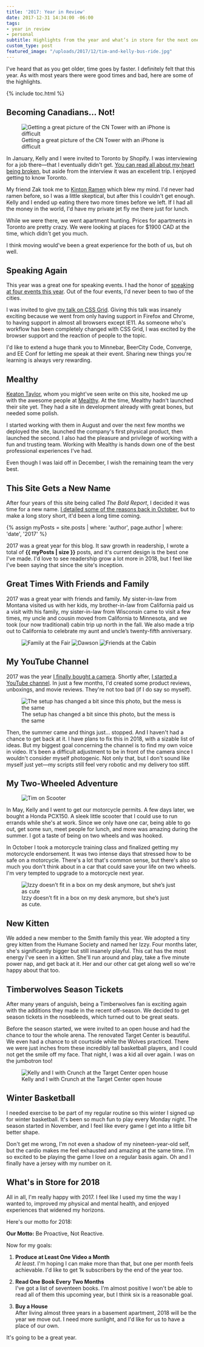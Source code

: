 ```yaml
---
title: '2017: Year in Review'
date: 2017-12-31 14:34:00 -06:00
tags:
- year in review
- personal
subtitle: Highlights from the year and what’s in store for the next one
custom_type: post
featured_image: "/uploads/2017/12/tim-and-kelly-bus-ride.jpg"
---
```


I've heard that as you get older, time goes by faster. I definitely felt that this year. As with most years there were good times and bad, here are some of the highlights.

{% include toc.html %}

## Becoming Canadians… Not!

<figure class="small__right">
  <img src="{{ site.url }}/uploads/2017/12/cn-tower.jpg" alt="Getting a great picture of the CN Tower with an iPhone is difficult">
  <figcaption>Getting a great picture of the CN Tower with an iPhone is difficult</figcaption>
</figure>

In January, Kelly and I were invited to Toronto by Shopify. I was interviewing for a job there—that I eventually didn't get. [You can read all about my heart being broken](/2017/03/selfdoubt-and-my-interview-with-shopify/), but aside from the interview it was an excellent trip. I enjoyed getting to know Toronto.

My friend Zak took me to [Kinton Ramen](https://www.yelp.com/biz/kinton-ramen-queen-toronto) which blew my mind. I'd never had ramen before, so I was a little skeptical, but after this I couldn't get enough. Kelly and I ended up eating there two more times before we left. If I had all the money in the world, I'd have my private jet fly me there just for lunch.

While we were there, we went apartment hunting. Prices for apartments in Toronto are pretty crazy. We were looking at places for $1900 CAD at the time, which didn't get you much. 

I think moving would've been a great experience for the both of us, but oh well.

## Speaking Again
This year was a great one for speaking events. I had the honor of [speaking at four events this year](https://ttimsmith.com/speaking/). Out of the four events, I'd never been to two of the cities.

I was invited to give [my talk on CSS Grid](https://speakerdeck.com/ttimsmith/lets-learn-css-grid-ee-conf). Giving this talk was insanely exciting because we went from only having support in Firefox and Chrome, to having support in almost all browsers except IE11. As someone who's workflow has been completely changed with CSS Grid, I was excited by the browser support and the reaction of people to the topic.

I'd like to extend a huge thank you to Minnebar, BeerCity Code, Converge, and EE Conf for letting me speak at their event. Sharing new things you're learning is always very rewarding.

## Mealthy

[Keaton Taylor](/authors/keatontaylor/), whom you might've seen write on this site, hooked me up with the awesome people at [Mealthy](https://mealthy.com/). At the time, Mealthy hadn't launched their site yet. They had a site in development already with great bones, but needed some polish.

I started working with them in August and over the next few months we deployed the site, launched the company's first physical product, then launched the second. I also had the pleasure and privilege of working with a fun and trusting team. Working with Mealthy is hands down one of the best professional experiences I've had.

Even though I was laid off in December, I wish the remaining team the very best.

## This Site Gets a New Name

After four years of this site being called *The Bold Report*, I decided it was time for a new name. [I detailed some of the reasons back in October](/2017/10/a-new-beginning/), but to make a long story short, it'd been a long time coming.

{% assign myPosts = site.posts | where: 'author', page.author | where: 'date', '2017' %}

2017 was a great year for this blog. It saw growth in readership, I wrote a total of **{{ myPosts | size }}** posts, and it's current design is the best one I've made. I'd love to see readership grow a lot more in 2018, but I feel like I've been saying that since the site's inception.

## Great Times With Friends and Family

2017 was a great year with friends and family. My sister-in-law from Montana visited us with her kids, my brother-in-law from California paid us a visit with his family, my sister-in-law from Wisconsin came to visit a few times, my uncle and cousin moved from California to Minnesota, and we took (our now traditional) cabin trip up north in the fall. We  also made a trip out to California to celebrate my aunt and uncle’s twenty-fifth anniversary.

<figure class="photo-grid photo-grid--three">
  <img src="{{ site.url }}/uploads/2017/12/family-at-the-fair.jpg" alt="Family at the Fair">
  <img src="{{ site.url }}/uploads/2017/12/dawson.jpg" alt="Dawson">
  <img src="{{ site.url }}/uploads/2017/12/friends-at-the-cabin.jpg" alt="Friends at the Cabin">
</figure>

## My YouTube Channel

2017 was the year [I finally bought a camera](https://youtu.be/hXkhvxQVuvY). Shortly after, [I started a YouTube channel](https://www.youtube.com/smithtimmytim). In just a few months, I'd created some product reviews, unboxings, and movie reviews. They're not too bad (if I do say so myself).

<figure class="alignleft">
  <img src="{{ site.url }}/uploads/2017/12/tim-filming.jpg" alt="The setup has changed a bit since this photo, but the mess is the same">
  <figcaption>The setup has changed a bit since this photo, but the mess is the same</figcaption>
</figure>

Then, the summer came and things just… stopped. And I haven't had a chance to get back at it. I have plans to fix this in 2018, with a sizable list of ideas. But my biggest goal concerning the channel is to find my own voice in video. It's been a difficult adjustment to be in front of the camera since I wouldn't consider myself photogenic. Not only that, but I don't sound like myself just yet—my scripts still feel very robotic and my delivery too stiff.

## My Two-Wheeled Adventure

<figure class="small__right">
  <img src="{{ site.url }}/uploads/2017/12/tim-on-scooter.jpg" alt="Tim on Scooter">
</figure>

In May, Kelly and I went to get our motorcycle permits. A few days later, we bought a Honda PCX150. A sleek little scooter that I could use to run errands while she's at work. Since we only have one car, being able to go out, get some sun, meet people for lunch, and more was amazing during the summer. I got a taste of being on two wheels and was hooked.

In October I took a motorcycle training class and finalized getting my motorcycle endorsement. It was two intense days that stressed how to be safe on a motorcycle. There's a lot that's common sense, but there's also so much you don't think about in a car that could save your life on two wheels. I'm very tempted to upgrade to a motorcycle next year.

<figure class="small__right">
  <img src="{{ site.url }}/uploads/2017/12/izzy.jpg" alt="Izzy doesn’t fit in a box on my desk anymore, but she’s just as cute">
  <figcaption>Izzy doesn’t fit in a box on my desk anymore, but she’s just as&nbsp;cute.</figcaption>
</figure>

## New Kitten

We added a new member to the Smith family this year. We adopted a tiny grey kitten from the Humane Society and named her Izzy. Four months later, she's significantly bigger but still insanely playful. This cat has the most energy I've seen in a kitten. She'll run around and play, take a five minute power nap, and get back at it. Her and our other cat get along well so we're happy about that too.

## Timberwolves Season Tickets

After many years of anguish, being a Timberwolves fan is exciting again with the additions they made in the recent off-season. We decided to get season tickets in the nosebleeds, which turned out to be great seats.

Before the season started, we were invited to an open house and had the chance to tour the whole arena. The renovated Target Center is beautiful. We even had a chance to sit courtside while the Wolves practiced. There we were just inches from these incredibly tall basketball players, and I could not get the smile off my face. That night, I was a kid all over again. I was on the jumbotron too!

<figure class="alignright">
  <img src="{{ site.url }}/uploads/2017/12/tim-and-kelly-with-crunch.jpg" alt="Kelly and I with Crunch at the Target Center open house">
  <figcaption>Kelly and I with Crunch at the Target Center open house</figcaption>
</figure>

## Winter Basketball

I needed exercise to be part of my regular routine so this winter I signed up for winter basketball. It's been so much fun to play every Monday night. The season started in November, and I feel like every game I get into a little bit better shape.

Don't get me wrong, I'm not even a shadow of my nineteen-year-old self, but the cardio makes me feel exhausted and amazing at the same time. I'm so excited to be playing the game I love on a regular basis again. Oh and I finally have a jersey with my number on it.

## What's in Store for 2018

All in all, I'm really happy with 2017. I feel like I used my time the way I wanted to, improved my physical and mental health, and enjoyed experiences that widened my horizons.

Here's our motto for 2018:

**Our Motto:** Be Proactive, Not Reactive.

Now for my goals:

1. **Produce at Least One Video a Month**  
*At least*. I'm hoping I can make more than that, but one per month feels achievable. I'd like to get 1k subscribers by the end of the year too.

2. **Read One Book Every Two Months**  
I've got a list of seventeen books. I'm almost positive I won't be able to read all of them this upcoming year, but I think six is a reasonable goal.

3. **Buy a House**  
After living almost three years in a basement apartment, 2018 will be the year we move out. I need more sunlight, and I'd like for us to have a place of our own.

It's going to be a great year.
